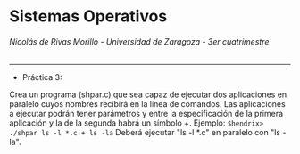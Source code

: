 # Sistemas Operativos
###### Nicolás de Rivas Morillo - Universidad de Zaragoza - 3er cuatrimestre

---

- Práctica 3:

Crea un programa (shpar.c) que sea capaz de ejecutar dos aplicaciones en paralelo cuyos nombres recibirá en la línea de comandos. Las aplicaciones a ejecutar podrán tener parámetros y entre la especificación de la primera aplicación y la de la segunda habrá un símbolo +.
Ejemplo: `$hendrix> ./shpar ls -l *.c + ls -la`
Deberá ejecutar "ls -l *.c" en paralelo con "ls -la".
